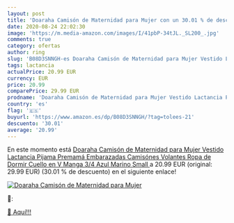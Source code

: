 ```yaml
---
layout: post
title: 'Doaraha Camisón de Maternidad para Mujer con un 30.01 % de descuento'
date: 2020-08-24 22:02:30
image: 'https://m.media-amazon.com/images/I/41pbP-34tJL._SL200_.jpg'
comments: true
category: ofertas
author: ring
slug: 'B08D3SNNGH-es Doaraha Camisón de Maternidad para Mujer Vestido Lactancia...'
tags: lactancia
actualPrice: 20.99 EUR
currency: EUR
price: 20.99
comparePrice: 29.99 EUR
prodname: 'Doaraha Camisón de Maternidad para Mujer Vestido Lactancia Pijama Premamá Embarazadas Camisónes Volantes Ropa de Dormir Cuello en V Manga 3/4  Azul Marino  Small '
country: 'es'
flag: '🇪🇸'
buyurl: 'https://www.amazon.es/dp/B08D3SNNGH/?tag=tolees-21'
descuento: '30.01'
average: '20.99'
---
```


En este momento está [Doaraha Camisón de Maternidad para Mujer Vestido Lactancia Pijama Premamá Embarazadas Camisónes Volantes Ropa de Dormir Cuello en V Manga 3/4  Azul Marino  Small ](https://www.amazon.es/dp/B08D3SNNGH/?tag=tolees-21) a 20.99 EUR (original: 29.99 EUR) (30.01 %  de descuento) en el siguiente enlace!

[![Doaraha Camisón de Maternidad para Mujer](https://m.media-amazon.com/images/I/41pbP-34tJL._SL200_.jpg)](https://www.amazon.es/dp/B08D3SNNGH/?tag=tolees-21)

🔎:


[🛒 Aquí!!!](https://www.amazon.es/dp/B08D3SNNGH/?tag=tolees-21)
